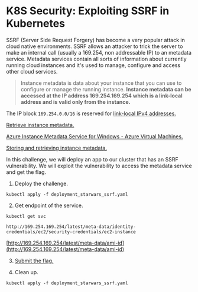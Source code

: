 # K8S Security: Exploiting SSRF in Kubernetes

SSRF (Server Side Request Forgery) has become a very popular attack in cloud native environments.  SSRF allows an attacker to trick the server to make an internal call (usually a 169.254, non addressable IP) to an metadata service.  Metadata services contain all sorts of information about currently running cloud instances and it's used to manage, configure and access other cloud services. 

> Instance metadata is data about your instance that you can use to configure or manage the running instance. **Instance metadata can be accessed at the IP address 169.254.169.254 which is a link-local address and is valid only from the instance.**
> 

The IP block `169.254.0.0/16` is reserved for [link-local IPv4 addresses.](http://tools.ietf.org/html/rfc3927)

[Retrieve instance metadata.](https://docs.aws.amazon.com/AWSEC2/latest/UserGuide/instancedata-data-retrieval.html)

[Azure Instance Metadata Service for Windows - Azure Virtual Machines.](https://docs.microsoft.com/en-us/azure/virtual-machines/windows/instance-metadata-service?tabs=windows)

[Storing and retrieving instance metadata.](https://cloud.google.com/compute/docs/storing-retrieving-metadata)

In this challenge, we will deploy an app to our cluster that has an SSRF vulnerability.  We will exploit  the vulnerability to access the metadata service and get the flag.

1. Deploy the challenge.
```
kubectl apply -f deployment_starwars_ssrf.yaml
```

2. Get endpoint of the service.

```
kubectl get svc
```

```
http://169.254.169.254/latest/meta-data/identity-credentials/ec2/security-credentials/ec2-instance
```
[http://169.254.169.254/latest/meta-data/ami-id](http://169.254.169.254/latest/meta-data/ami-id)

3. [Submit the flag.](https://devslop.ctfd.io/challenges#Challenge%2018-11)

4. Clean up.
```
kubectl apply -f deployment_starwars_ssrf.yaml
```

